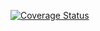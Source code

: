 <a href='https://coveralls.io/github/IronPeak/TicTacToe?branch=master'><img src='https://coveralls.io/repos/IronPeak/TicTacToe/badge.svg?branch=master&service=github' alt='Coverage Status' /></a> 